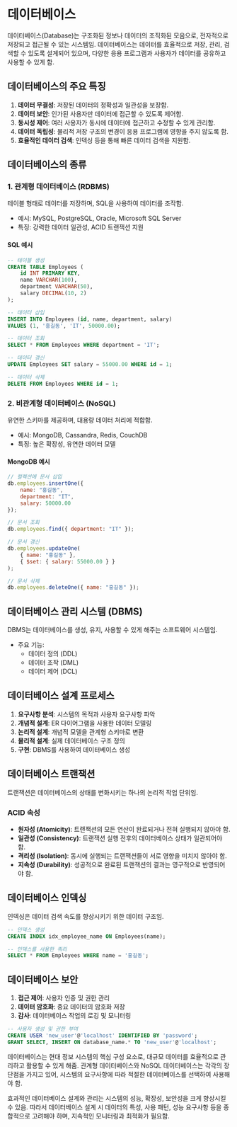 # 데이터베이스

데이터베이스(Database)는 구조화된 정보나 데이터의 조직화된 모음으로, 전자적으로 저장되고 접근될 수 있는 시스템임. 데이터베이스는 데이터를 효율적으로 저장, 관리, 검색할 수 있도록 설계되어 있으며, 다양한 응용 프로그램과 사용자가 데이터를 공유하고 사용할 수 있게 함.

## 데이터베이스의 주요 특징

1. **데이터 무결성**: 저장된 데이터의 정확성과 일관성을 보장함.
2. **데이터 보안**: 인가된 사용자만 데이터에 접근할 수 있도록 제어함.
3. **동시성 제어**: 여러 사용자가 동시에 데이터에 접근하고 수정할 수 있게 관리함.
4. **데이터 독립성**: 물리적 저장 구조의 변경이 응용 프로그램에 영향을 주지 않도록 함.
5. **효율적인 데이터 검색**: 인덱싱 등을 통해 빠른 데이터 검색을 지원함.

## 데이터베이스의 종류

### 1. 관계형 데이터베이스 (RDBMS)

테이블 형태로 데이터를 저장하며, SQL을 사용하여 데이터를 조작함.

- 예시: MySQL, PostgreSQL, Oracle, Microsoft SQL Server
- 특징: 강력한 데이터 일관성, ACID 트랜잭션 지원

#### SQL 예시

```sql
-- 테이블 생성
CREATE TABLE Employees (
    id INT PRIMARY KEY,
    name VARCHAR(100),
    department VARCHAR(50),
    salary DECIMAL(10, 2)
);

-- 데이터 삽입
INSERT INTO Employees (id, name, department, salary)
VALUES (1, '홍길동', 'IT', 50000.00);

-- 데이터 조회
SELECT * FROM Employees WHERE department = 'IT';

-- 데이터 갱신
UPDATE Employees SET salary = 55000.00 WHERE id = 1;

-- 데이터 삭제
DELETE FROM Employees WHERE id = 1;
```

### 2. 비관계형 데이터베이스 (NoSQL)

유연한 스키마를 제공하며, 대용량 데이터 처리에 적합함.

- 예시: MongoDB, Cassandra, Redis, CouchDB
- 특징: 높은 확장성, 유연한 데이터 모델

#### MongoDB 예시

```javascript
// 컬렉션에 문서 삽입
db.employees.insertOne({
    name: "홍길동",
    department: "IT",
    salary: 50000.00
});

// 문서 조회
db.employees.find({ department: "IT" });

// 문서 갱신
db.employees.updateOne(
    { name: "홍길동" },
    { $set: { salary: 55000.00 } }
);

// 문서 삭제
db.employees.deleteOne({ name: "홍길동" });
```

## 데이터베이스 관리 시스템 (DBMS)

DBMS는 데이터베이스를 생성, 유지, 사용할 수 있게 해주는 소프트웨어 시스템임.

- 주요 기능:
  - 데이터 정의 (DDL)
  - 데이터 조작 (DML)
  - 데이터 제어 (DCL)

## 데이터베이스 설계 프로세스

1. **요구사항 분석**: 시스템의 목적과 사용자 요구사항 파악
2. **개념적 설계**: ER 다이어그램을 사용한 데이터 모델링
3. **논리적 설계**: 개념적 모델을 관계형 스키마로 변환
4. **물리적 설계**: 실제 데이터베이스 구조 정의
5. **구현**: DBMS를 사용하여 데이터베이스 생성

## 데이터베이스 트랜잭션

트랜잭션은 데이터베이스의 상태를 변화시키는 하나의 논리적 작업 단위임.

### ACID 속성

- **원자성 (Atomicity)**: 트랜잭션의 모든 연산이 완료되거나 전혀 실행되지 않아야 함.
- **일관성 (Consistency)**: 트랜잭션 실행 전후의 데이터베이스 상태가 일관되어야 함.
- **격리성 (Isolation)**: 동시에 실행되는 트랜잭션들이 서로 영향을 미치지 않아야 함.
- **지속성 (Durability)**: 성공적으로 완료된 트랜잭션의 결과는 영구적으로 반영되어야 함.

## 데이터베이스 인덱싱

인덱싱은 데이터 검색 속도를 향상시키기 위한 데이터 구조임.

```sql
-- 인덱스 생성
CREATE INDEX idx_employee_name ON Employees(name);

-- 인덱스를 사용한 쿼리
SELECT * FROM Employees WHERE name = '홍길동';
```

## 데이터베이스 보안

1. **접근 제어**: 사용자 인증 및 권한 관리
2. **데이터 암호화**: 중요 데이터의 암호화 저장
3. **감사**: 데이터베이스 작업의 로깅 및 모니터링

```sql
-- 사용자 생성 및 권한 부여
CREATE USER 'new_user'@'localhost' IDENTIFIED BY 'password';
GRANT SELECT, INSERT ON database_name.* TO 'new_user'@'localhost';
```

데이터베이스는 현대 정보 시스템의 핵심 구성 요소로, 대규모 데이터를 효율적으로 관리하고 활용할 수 있게 해줌. 관계형 데이터베이스와 NoSQL 데이터베이스는 각각의 장단점을 가지고 있어, 시스템의 요구사항에 따라 적절한 데이터베이스를 선택하여 사용해야 함.

효과적인 데이터베이스 설계와 관리는 시스템의 성능, 확장성, 보안성을 크게 향상시킬 수 있음. 따라서 데이터베이스 설계 시 데이터의 특성, 사용 패턴, 성능 요구사항 등을 종합적으로 고려해야 하며, 지속적인 모니터링과 최적화가 필요함.
